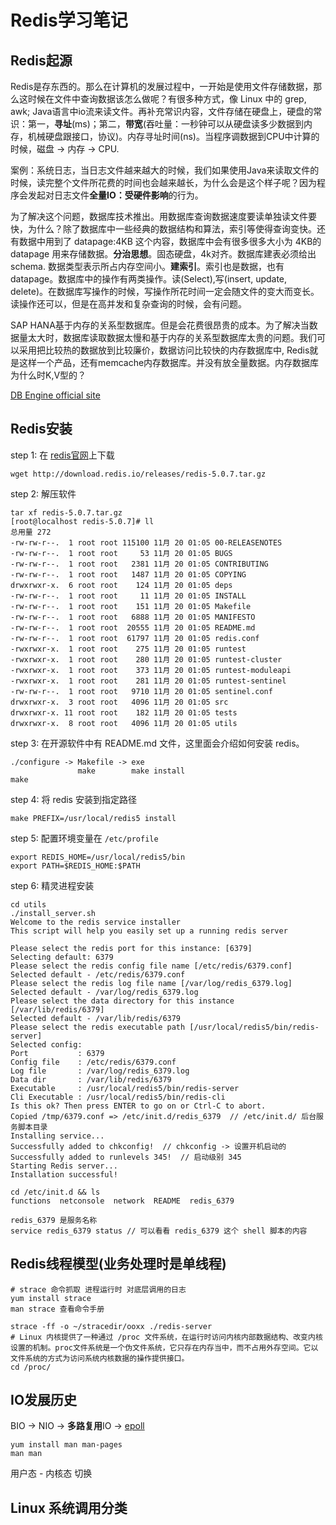 # Redis学习笔记

## Redis起源

Redis是存东西的。那么在计算机的发展过程中，一开始是使用文件存储数据，那么这时候在文件中查询数据该怎么做呢？有很多种方式，像 Linux 中的 grep, awk; Java语言中io流来读文件。再补充常识内容，文件存储在硬盘上，硬盘的常识：第一，**寻址**(ms)；第二，**带宽**(吞吐量：一秒钟可以从硬盘读多少数据到内存，机械硬盘跟接口，协议)。内存寻址时间(ns)。当程序调数据到CPU中计算的时候，磁盘 -> 内存 -> CPU. 

案例：系统日志，当日志文件越来越大的时候，我们如果使用Java来读取文件的时候，读完整个文件所花费的时间也会越来越长，为什么会是这个样子呢？因为程序会发起对日志文件**全量IO：受硬件影响**的行为。

为了解决这个问题，数据库技术推出。用数据库查询数据速度要读单独读文件要快，为什么？除了数据库中一些经典的数据结构和算法，索引等使得查询变快。还有数据中用到了 datapage:4KB 这个内容，数据库中会有很多很多大小为 4KB的 datapage 用来存储数据。**分治思想**。固态硬盘，4k对齐。数据库建表必须给出schema. 数据类型表示所占内存空间小。**建索引**。索引也是数据，也有datapage。数据库中的操作有两类操作。读(Select),写(insert, update, delete)。在数据库写操作的时候，写操作所花时间一定会随文件的变大而变长。读操作还可以，但是在高并发和复杂查询的时候，会有问题。

SAP HANA基于内存的关系型数据库。但是会花费很昂贵的成本。为了解决当数据量太大时，数据库读取数据太慢和基于内存的关系型数据库太贵的问题。我们可以采用把比较热的数据放到比较廉价，数据访问比较快的内存数据库中, Redis就是这样一个产品，还有memcache内存数据库。并没有放全量数据。内存数据库为什么时K,V型的？

[DB Engine official site](https://db-engines.com/en/)

## Redis安装

step 1: 在 [redis官网](https://redis.io/)上下载

```
wget http://download.redis.io/releases/redis-5.0.7.tar.gz
```

step 2: 解压软件 

```
tar xf redis-5.0.7.tar.gz
[root@localhost redis-5.0.7]# ll
总用量 272
-rw-rw-r--.  1 root root 115100 11月 20 01:05 00-RELEASENOTES
-rw-rw-r--.  1 root root     53 11月 20 01:05 BUGS
-rw-rw-r--.  1 root root   2381 11月 20 01:05 CONTRIBUTING
-rw-rw-r--.  1 root root   1487 11月 20 01:05 COPYING
drwxrwxr-x.  6 root root    124 11月 20 01:05 deps
-rw-rw-r--.  1 root root     11 11月 20 01:05 INSTALL
-rw-rw-r--.  1 root root    151 11月 20 01:05 Makefile
-rw-rw-r--.  1 root root   6888 11月 20 01:05 MANIFESTO
-rw-rw-r--.  1 root root  20555 11月 20 01:05 README.md
-rw-rw-r--.  1 root root  61797 11月 20 01:05 redis.conf
-rwxrwxr-x.  1 root root    275 11月 20 01:05 runtest
-rwxrwxr-x.  1 root root    280 11月 20 01:05 runtest-cluster
-rwxrwxr-x.  1 root root    373 11月 20 01:05 runtest-moduleapi
-rwxrwxr-x.  1 root root    281 11月 20 01:05 runtest-sentinel
-rw-rw-r--.  1 root root   9710 11月 20 01:05 sentinel.conf
drwxrwxr-x.  3 root root   4096 11月 20 01:05 src
drwxrwxr-x. 11 root root    182 11月 20 01:05 tests
drwxrwxr-x.  8 root root   4096 11月 20 01:05 utils
```

step 3: 在开源软件中有 README.md 文件，这里面会介绍如何安装 redis。

```
./configure -> Makefile -> exe
               make        make install
make
```

step 4:  将 redis 安装到指定路径

```
make PREFIX=/usr/local/redis5 install
```

step 5: 配置环境变量在 `/etc/profile` 

```
export REDIS_HOME=/usr/local/redis5/bin
export PATH=$REDIS_HOME:$PATH
```

step 6: 精灵进程安装

```
cd utils
./install_server.sh
Welcome to the redis service installer
This script will help you easily set up a running redis server

Please select the redis port for this instance: [6379]
Selecting default: 6379
Please select the redis config file name [/etc/redis/6379.conf]
Selected default - /etc/redis/6379.conf
Please select the redis log file name [/var/log/redis_6379.log]
Selected default - /var/log/redis_6379.log
Please select the data directory for this instance [/var/lib/redis/6379]
Selected default - /var/lib/redis/6379
Please select the redis executable path [/usr/local/redis5/bin/redis-server]
Selected config:
Port           : 6379
Config file    : /etc/redis/6379.conf
Log file       : /var/log/redis_6379.log
Data dir       : /var/lib/redis/6379
Executable     : /usr/local/redis5/bin/redis-server
Cli Executable : /usr/local/redis5/bin/redis-cli
Is this ok? Then press ENTER to go on or Ctrl-C to abort.
Copied /tmp/6379.conf => /etc/init.d/redis_6379  // /etc/init.d/ 后台服务脚本目录
Installing service...
Successfully added to chkconfig!  // chkconfig -> 设置开机启动的
Successfully added to runlevels 345!  // 启动级别 345
Starting Redis server...
Installation successful!

cd /etc/init.d && ls
functions  netconsole  network  README  redis_6379

redis_6379 是服务名称
service redis_6379 status // 可以看看 redis_6379 这个 shell 脚本的内容
```

## Redis线程模型(业务处理时是单线程)

```shell
# strace 命令抓取 进程运行时 对底层调用的日志
yum install strace
man strace 查看命令手册

strace -ff -o ~/stracedir/ooxx ./redis-server
# Linux 内核提供了一种通过 /proc 文件系统，在运行时访问内核内部数据结构、改变内核设置的机制。proc文件系统是一个伪文件系统，它只存在内存当中，而不占用外存空间。它以文件系统的方式为访问系统内核数据的操作提供接口。
cd /proc/
```

## IO发展历史

BIO -> NIO -> **多路复用**IO -> [epoll]()

```
yum install man man-pages
man man
```

用户态 - 内核态 切换

## Linux 系统调用分类

